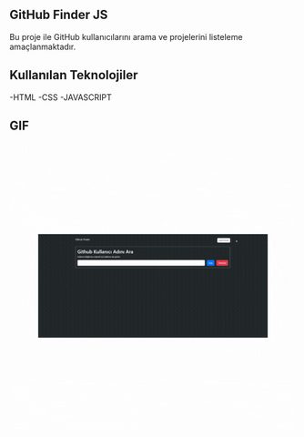 ## GitHub Finder JS

Bu proje ile GitHub kullanıcılarını arama ve projelerini listeleme amaçlanmaktadır.

## Kullanılan Teknolojiler

-HTML
-CSS
-JAVASCRIPT

## GIF

![github-finder-gif](github-gif.gif)

